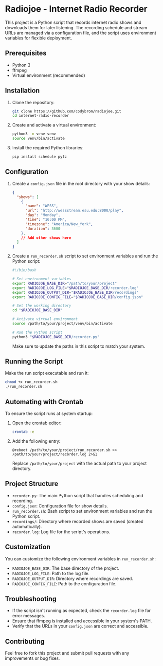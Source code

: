 # Radiojoe - Internet Radio Recorder

This project is a Python script that records internet radio shows and downloads them for later listening. The recording schedule and stream URLs are managed via a configuration file, and the script uses environment variables for flexible deployment.

## Prerequisites

- Python 3
- ffmpeg
- Virtual environment (recommended)

## Installation

1. Clone the repository:
   ```bash
   git clone https://github.com/codybrom/radiojoe.git
   cd internet-radio-recorder
   ```

2. Create and activate a virtual environment:
   ```bash
   python3 -m venv venv
   source venv/bin/activate
   ```

3. Install the required Python libraries:
   ```bash
   pip install schedule pytz 
   ```

## Configuration

1. Create a `config.json` file in the root directory with your show details:

   ```json
   {
     "shows": [
       {
         "name": "WESS",
         "url": "http://wessstream.esu.edu:8000/play",
         "day": "Monday",
         "time": "10:00 PM",
         "timezone": "America/New_York",
         "duration": 3600
       },
       // Add other shows here
     ]
   }
   ```

2. Create a `run_recorder.sh` script to set environment variables and run the Python script:

   ```bash
   #!/bin/bash

   # Set environment variables
   export RADIOJOE_BASE_DIR="/path/to/your/project"
   export RADIOJOE_LOG_FILE="$RADIOJOE_BASE_DIR/recorder.log"
   export RADIOJOE_OUTPUT_DIR="$RADIOJOE_BASE_DIR/recordings"
   export RADIOJOE_CONFIG_FILE="$RADIOJOE_BASE_DIR/config.json"

   # Set the working directory
   cd "$RADIOJOE_BASE_DIR"

   # Activate virtual environment
   source /path/to/your/project/venv/bin/activate

   # Run the Python script
   python3 "$RADIOJOE_BASE_DIR/recorder.py"
   ```

   Make sure to update the paths in this script to match your system.

## Running the Script

Make the run script executable and run it:

```bash
chmod +x run_recorder.sh
./run_recorder.sh
```

## Automating with Crontab

To ensure the script runs at system startup:

1. Open the crontab editor:
   ```bash
   crontab -e
   ```

2. Add the following entry:
   ```
   @reboot /path/to/your/project/run_recorder.sh >> /path/to/your/project/recorder.log 2>&1
   ```

   Replace `/path/to/your/project` with the actual path to your project directory.

## Project Structure

- `recorder.py`: The main Python script that handles scheduling and recording.
- `config.json`: Configuration file for show details.
- `run_recorder.sh`: Bash script to set environment variables and run the Python script.
- `recordings/`: Directory where recorded shows are saved (created automatically).
- `recorder.log`: Log file for the script's operations.

## Customization

You can customize the following environment variables in `run_recorder.sh`:

- `RADIOJOE_BASE_DIR`: The base directory of the project.
- `RADIOJOE_LOG_FILE`: Path to the log file.
- `RADIOJOE_OUTPUT_DIR`: Directory where recordings are saved.
- `RADIOJOE_CONFIG_FILE`: Path to the configuration file.

## Troubleshooting

- If the script isn't running as expected, check the `recorder.log` file for error messages.
- Ensure that ffmpeg is installed and accessible in your system's PATH.
- Verify that the URLs in your `config.json` are correct and accessible.

## Contributing

Feel free to fork this project and submit pull requests with any improvements or bug fixes.